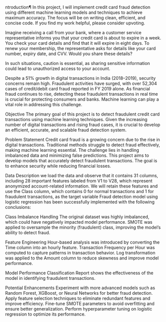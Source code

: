 ntroduction¶
In this project, I will implement credit card fraud detection using different machine learning models and techniques to achieve maximum accuracy. The focus will be on writing clean, efficient, and concise code. If you find my work helpful, please consider upvoting.

Imagine receiving a call from your bank, where a customer service representative informs you that your credit card is about to expire in a week. You check your card details and find that it will expire in eight days. To renew your membership, the representative asks for details like your card number, expiry date, and CVV. Would you share these details?

In such situations, caution is essential, as sharing sensitive information could lead to unauthorized access to your account.

Despite a 51% growth in digital transactions in India (2018–2019), security concerns remain high. Fraudulent activities have surged, with over 52,304 cases of credit/debit card fraud reported in FY 2019 alone. As financial fraud continues to rise, detecting these fraudulent transactions in real time is crucial for protecting consumers and banks. Machine learning can play a vital role in addressing this challenge.

Objective
The primary goal of this project is to detect fraudulent credit card transactions using machine learning techniques. Given the increasing number of digital transactions and rising fraud cases, it is crucial to develop an efficient, accurate, and scalable fraud detection system.

Problem Statement
Credit card fraud is a growing concern due to the rise in digital transactions. Traditional methods struggle to detect fraud effectively, making machine learning essential. The challenge lies in handling imbalanced data and minimizing false predictions. This project aims to develop models that accurately detect fraudulent transactions. The goal is to enhance security while reducing financial losses.

Data Description
we load the data and observe that it contains 31 columns, including 28 important features labeled from V1 to V28, which represent anonymized account-related information. We will retain these features and use the Class column, which contains 0 for normal transactions and 1 for fraudulent transactions, as the target variable
Fraud detection model using logistic regression has been successfully implemented with the following conclusions:

Class Imbalance Handling
The original dataset was highly imbalanced, which could have negatively impacted model performance.
SMOTE was applied to oversample the minority (fraudulent) class, improving the model’s ability to detect fraud.

Feature Engineering
Hour-based analysis was introduced by converting the Time column into an hourly feature.
Transaction Frequency per Hour was computed to capture patterns in transaction behavior.
Log transformation was applied to the Amount column to reduce skewness and improve model performance.

Model Performance
Classification Report shows the effectiveness of the model in identifying fraudulent transactions.

Potential Enhancements
Experiment with more advanced models such as Random Forest, XGBoost, or Neural Networks for better fraud detection.
Apply feature selection techniques to eliminate redundant features and improve efficiency.
Fine-tune SMOTE parameters to avoid overfitting and ensure better generalization.
Perform hyperparameter tuning on logistic regression to optimize its performance.
